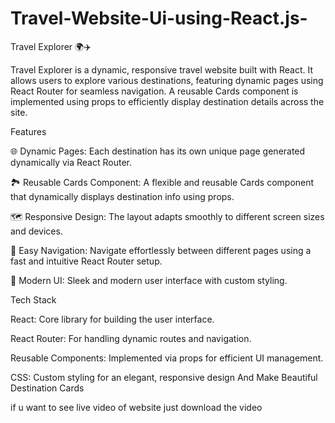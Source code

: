 # Travel-Website-Ui-using-React.js-

Travel Explorer 🌍✈️

Travel Explorer is a dynamic, responsive travel website built with React. It allows users to explore various destinations, featuring dynamic pages using React Router for seamless navigation. A reusable Cards component is implemented using props to efficiently display destination details across the site.

Features

🌐 Dynamic Pages: Each destination has its own unique page generated dynamically via React Router.

🏞️ Reusable Cards Component: A flexible and reusable Cards component that dynamically displays destination info using props.

🗺️ Responsive Design: The layout adapts smoothly to different screen sizes and devices.

🔗 Easy Navigation: Navigate effortlessly between different pages using a fast and intuitive React Router setup.

📜 Modern UI: Sleek and modern user interface with custom styling.

Tech Stack

React: Core library for building the user interface.

React Router: For handling dynamic routes and navigation.

Reusable Components: Implemented via props for efficient UI management.

CSS: Custom styling for an elegant, responsive design And Make Beautiful Destination Cards 


if u want to see live video of website just download the video 


